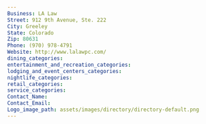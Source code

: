 ```yaml
---
Business: LA Law
Street: 912 9th Avenue, Ste. 222
City: Greeley
State: Colorado
Zip: 80631
Phone: (970) 978-4791
Website: http://www.lalawpc.com/
dining_categories: 
entertainment_and_recreation_categories: 
lodging_and_event_centers_categories: 
nightlife_categories: 
retail_categories: 
service_categories: 
Contact_Name: 
Contact_Email: 
Logo_image_path: assets/images/directory/directory-default.png
---
```

